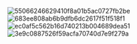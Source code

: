 ![55066246629410f8a01b5ac0727fb2be](https://user-images.githubusercontent.com/74710096/201471539-c9270ccd-26a5-4a0b-bf03-3e689689a0fb.png)
![683ee808ab6b9dfb6dc2617f51f518f1](https://user-images.githubusercontent.com/74710096/201471540-f5d9b256-f12c-4f32-ac04-5b30aff27461.png)
![ec0af5c562b16d740213b004689dea51](https://user-images.githubusercontent.com/74710096/201471545-98fa8e18-8c66-40e3-aa21-9e19a5e18a86.png)
![3e9c0887526f59acfa70740d7e9f279a](https://user-images.githubusercontent.com/74710096/201471546-511f1947-306a-488e-b93c-8dd8678988e3.png)
